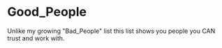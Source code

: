 # Good_People
Unlike my growing "Bad_People" list this list shows you people you CAN trust and work with.
